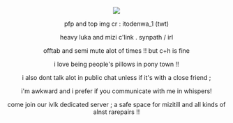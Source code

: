 <p align="center">
  <img src="https://iili.io/2ekZMN4.png" />
</p>

<p align="center">
pfp and top img cr : itodenwa_1 (twt)
</p>
<p align="center">
heavy luka and mizi c'link . synpath / irl 
</p>
<p align="center">
offtab and semi mute alot of times !! but c+h is fine
</p>
<p align="center">
i love being people's pillows in pony town !!
</p>
<p align="center">
i also dont talk alot in public chat unless if it's with a close friend ;
</p>
<p align="center">
 i'm awkward and i prefer if you communicate with me in whispers!
</p>
 
<div align="center"> come join our ivlk dedicated server ; a safe space for mizitill and all kinds of alnst rarepairs  !! </div>
